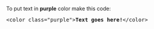 To put text in <b>purple</b> color make this code:
<pre>&lt;color class="purple"&gt;<b>Text goes here!</b>&lt;/color&gt;</pre>
